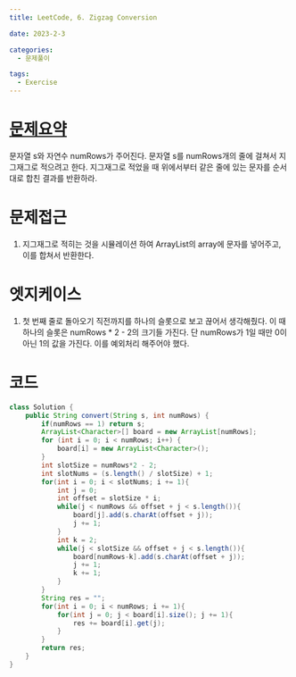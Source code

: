 ```yaml
---
title: LeetCode, 6. Zigzag Conversion

date: 2023-2-3

categories:
  - 문제풀이

tags:
  - Exercise
---
```


# [문제요약](https://leetcode.com/problems/zigzag-conversion/description/)

문자열 s와 자연수 numRows가 주어진다. 문자열 s를 numRows개의 줄에 걸쳐서 지그재그로 적으려고 한다. 지그재그로 적었을 때 위에서부터 같은 줄에 있는 문자를 순서대로 합친 결과를 반환하라.

# 문제접근

1. 지그재그로 적히는 것을 시뮬레이션 하여 ArrayList의 array에 문자를 넣어주고, 이를 합쳐서 반환한다.

# 엣지케이스

1. 첫 번째 줄로 돌아오기 직전까지를 하나의 슬롯으로 보고 끊어서 생각해줬다. 이 때 하나의 슬롯은 numRows \* 2 - 2의 크기들 가진다. 단 numRows가 1일 때만 0이 아닌 1의 값을 가진다. 이를 예외처리 해주어야 했다.

# 코드

```java
class Solution {
    public String convert(String s, int numRows) {
        if(numRows == 1) return s;
        ArrayList<Character>[] board = new ArrayList[numRows];
        for (int i = 0; i < numRows; i++) {
            board[i] = new ArrayList<Character>();
        }
        int slotSize = numRows*2 - 2;
        int slotNums = (s.length() / slotSize) + 1;
        for(int i = 0; i < slotNums; i += 1){
            int j = 0;
            int offset = slotSize * i;
            while(j < numRows && offset + j < s.length()){
                board[j].add(s.charAt(offset + j));
                j += 1;
            }
            int k = 2;
            while(j < slotSize && offset + j < s.length()){
                board[numRows-k].add(s.charAt(offset + j));
                j += 1;
                k += 1;
            }
        }
        String res = "";
        for(int i = 0; i < numRows; i += 1){
            for(int j = 0; j < board[i].size(); j += 1){
                res += board[i].get(j);
            }
        }
        return res;
    }
}
```
